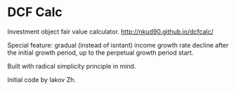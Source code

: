 # DCF Calc
Investment object fair value calculator.
http://nkud90.github.io/dcfcalc/

Special feature: gradual (instead of isntant) income growth rate decline after the initial growth period, up to the perpetual growth period start. 

Built with radical simplicity principle in mind.

Initial code by Iakov Zh.
